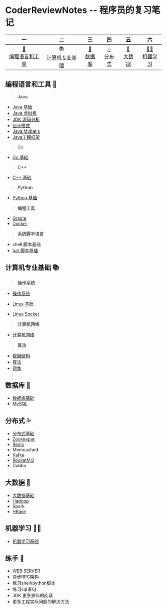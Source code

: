 # CoderReviewNotes -- 程序员的复习笔记

|                           一                           |                          二                          |                        三                        |                        四                        |                       五                       |                            六                            |
| :----------------------------------------------------: | :--------------------------------------------------: | :----------------------------------------------: | :----------------------------------------------: | :--------------------------------------------: | :------------------------------------------------------: |
| [:wrench:<br />编程语言和工具](#编程语言和工具-wrench) | [:books:<br />计算机专业基础](#计算机专业基础-books) | [:floppy_disk:<br />数据库](#数据库-floppy_disk) | [:sweat_drops:<br />分布式](#分布式-sweat_drops) | [:baby_chick:<br />大数据](#大数据-baby_chick) | [:man_astronaut:<br />机器学习](#机器学习-man_astronaut) |

## 编程语言和工具 :wrench:

> **Java**

* [Java 基础](notes/JavaBasics.md)
* [Java 虚拟机](notes/JavaVirtualMachine.md)
* [JDK 源码分析](notes/JDKSourceCodeAnalysis.md)
* [设计模式](notes/DesignPatterns.md)
* [Java Mybatis](notes/JavaMybatis.md)
* [Java工程框架](notes/JavaProjectStructs.md)

> Go

* [Go 基础](notes/GoBasics.md)

> **C++**

* [C++ 基础](notes/CppBasics.md)

> **Python**

* [Python 基础](notes/PythonBasics.md)

> **编程工具**

* [Gradle](notes/Gradle.md)
* [Docker](notes/Docker.md)

> **系统脚本语言**

* shell 脚本基础
* [bat 脚本基础](notes/BatBasics.md)

## 计算机专业基础 :books:

> **操作系统** 

* [操作系统](notes/OperatingSystem.md)
* [Linux 基础](notes/LinuxBasics.md)

* [Linux Socket](notes/LinuxSocket.md)

> **计算机网络**

* [计算机网络](notes/NetworkOfComputer.md)

> **算法**

* [数据结构](notes/DataStructures.md)
* [算法](notes/Algorithm.md)
* [题集](notes/ProblemSet.md)

## 数据库 :floppy_disk:

* [数据库基础](notes/DatabaseBasics.md)
* [MySQL](notes/MySQL.md)

## 分布式 :sweat_drops:

* [分布式基础](notes/DistributedSystem.md)
* [Zookeeper](notes/Zookeeper.md)
* [Redis](notes/Redis.md)
* Memcached
* [Kafka](notes/Kafka.md)
* [RocketMQ](notes/RocketMQ.md)
* Dubbo

## 大数据 :baby_chick:

* [大数据基础](notes/BigDataBasics.md)
* [Hadoop](notes/Hadoop.md)
* Spark
* [HBase](notes/HBase.md)

## 机器学习 :man_astronaut:

* [机器学习基础](notes/MachineLearningBasics.md)

## 练手 :egg:

* WEB SERVER
* 异步RPC架构
* 练习shell/python脚本
* 练习sql语句
* JDK 更多源码的阅读
* 更多工程实际问题的解决方法
